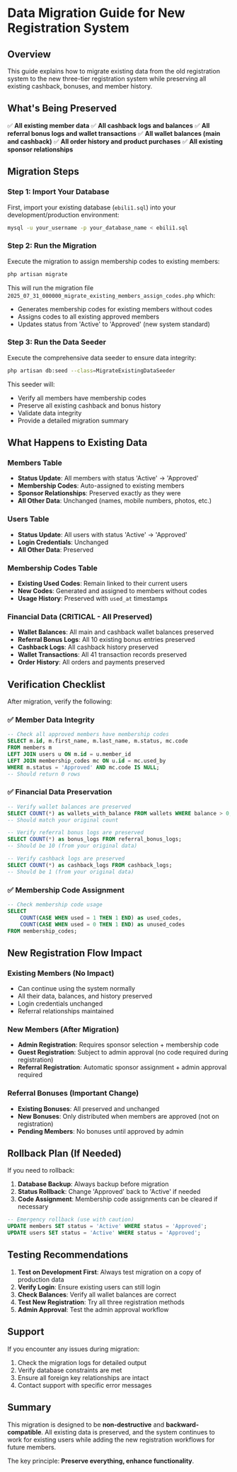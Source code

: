 # Data Migration Guide for New Registration System

## Overview

This guide explains how to migrate existing data from the old registration system to the new three-tier registration system while preserving all existing cashback, bonuses, and member history.

## What's Being Preserved

✅ **All existing member data**
✅ **All cashback logs and balances**
✅ **All referral bonus logs and wallet transactions**
✅ **All wallet balances (main and cashback)**
✅ **All order history and product purchases**
✅ **All existing sponsor relationships**

## Migration Steps

### Step 1: Import Your Database

First, import your existing database (`ebili1.sql`) into your development/production environment:

```bash
mysql -u your_username -p your_database_name < ebili1.sql
```

### Step 2: Run the Migration

Execute the migration to assign membership codes to existing members:

```bash
php artisan migrate
```

This will run the migration file `2025_07_31_000000_migrate_existing_members_assign_codes.php` which:
- Generates membership codes for existing members without codes
- Assigns codes to all existing approved members
- Updates status from 'Active' to 'Approved' (new system standard)

### Step 3: Run the Data Seeder

Execute the comprehensive data seeder to ensure data integrity:

```bash
php artisan db:seed --class=MigrateExistingDataSeeder
```

This seeder will:
- Verify all members have membership codes
- Preserve all existing cashback and bonus history
- Validate data integrity
- Provide a detailed migration summary

## What Happens to Existing Data

### Members Table
- **Status Update**: All members with status 'Active' → 'Approved'
- **Membership Codes**: Auto-assigned to existing members
- **Sponsor Relationships**: Preserved exactly as they were
- **All Other Data**: Unchanged (names, mobile numbers, photos, etc.)

### Users Table
- **Status Update**: All users with status 'Active' → 'Approved'
- **Login Credentials**: Unchanged
- **All Other Data**: Preserved

### Membership Codes Table
- **Existing Used Codes**: Remain linked to their current users
- **New Codes**: Generated and assigned to members without codes
- **Usage History**: Preserved with `used_at` timestamps

### Financial Data (CRITICAL - All Preserved)
- **Wallet Balances**: All main and cashback wallet balances preserved
- **Referral Bonus Logs**: All 10 existing bonus entries preserved
- **Cashback Logs**: All cashback history preserved
- **Wallet Transactions**: All 41 transaction records preserved
- **Order History**: All orders and payments preserved

## Verification Checklist

After migration, verify the following:

### ✅ Member Data Integrity
```sql
-- Check all approved members have membership codes
SELECT m.id, m.first_name, m.last_name, m.status, mc.code 
FROM members m 
LEFT JOIN users u ON m.id = u.member_id 
LEFT JOIN membership_codes mc ON u.id = mc.used_by 
WHERE m.status = 'Approved' AND mc.code IS NULL;
-- Should return 0 rows
```

### ✅ Financial Data Preservation
```sql
-- Verify wallet balances are preserved
SELECT COUNT(*) as wallets_with_balance FROM wallets WHERE balance > 0;
-- Should match your original count

-- Verify referral bonus logs are preserved
SELECT COUNT(*) as bonus_logs FROM referral_bonus_logs;
-- Should be 10 (from your original data)

-- Verify cashback logs are preserved
SELECT COUNT(*) as cashback_logs FROM cashback_logs;
-- Should be 1 (from your original data)
```

### ✅ Membership Code Assignment
```sql
-- Check membership code usage
SELECT 
    COUNT(CASE WHEN used = 1 THEN 1 END) as used_codes,
    COUNT(CASE WHEN used = 0 THEN 1 END) as unused_codes
FROM membership_codes;
```

## New Registration Flow Impact

### Existing Members (No Impact)
- Can continue using the system normally
- All their data, balances, and history preserved
- Login credentials unchanged
- Referral relationships maintained

### New Members (After Migration)
- **Admin Registration**: Requires sponsor selection + membership code
- **Guest Registration**: Subject to admin approval (no code required during registration)
- **Referral Registration**: Automatic sponsor assignment + admin approval required

### Referral Bonuses (Important Change)
- **Existing Bonuses**: All preserved and unchanged
- **New Bonuses**: Only distributed when members are approved (not on registration)
- **Pending Members**: No bonuses until approved by admin

## Rollback Plan (If Needed)

If you need to rollback:

1. **Database Backup**: Always backup before migration
2. **Status Rollback**: Change 'Approved' back to 'Active' if needed
3. **Code Assignment**: Membership code assignments can be cleared if necessary

```sql
-- Emergency rollback (use with caution)
UPDATE members SET status = 'Active' WHERE status = 'Approved';
UPDATE users SET status = 'Active' WHERE status = 'Approved';
```

## Testing Recommendations

1. **Test on Development First**: Always test migration on a copy of production data
2. **Verify Login**: Ensure existing users can still login
3. **Check Balances**: Verify all wallet balances are correct
4. **Test New Registration**: Try all three registration methods
5. **Admin Approval**: Test the admin approval workflow

## Support

If you encounter any issues during migration:

1. Check the migration logs for detailed output
2. Verify database constraints are met
3. Ensure all foreign key relationships are intact
4. Contact support with specific error messages

## Summary

This migration is designed to be **non-destructive** and **backward-compatible**. All existing data is preserved, and the system continues to work for existing users while adding the new registration workflows for future members.

The key principle: **Preserve everything, enhance functionality**.